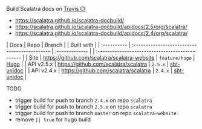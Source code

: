 


Build Scalatra docs on [Travis CI](https://travis-ci.org/dozed/travis-test)

  - https://scalatra.github.io/scalatra-docbuild/                         
  - https://scalatra.github.io/scalatra-docbuild/apidocs/2.5/org/scalatra/
  - https://scalatra.github.io/scalatra-docbuild/apidocs/2.4/org/scalatra/


| Docs        | Repo                                          | Branch         | | Built with                                      |
| :---------- | :-------------------------------------------- | :------------- | | :---------------------------------------------- |
| Site        | https://github.com/scalatra/scalatra-website  | `feature/hugo` | [Hugo](https://gohugo.io/)                      |
| API v2.5.x  | https://github.com/scalatra/scalatra          | `2.5.x`        | [sbt-unidoc](https://github.com/sbt/sbt-unidoc) |
| API v2.4.x  | https://github.com/scalatra/scalatra          | `2.4.x`        | [sbt-unidoc](https://github.com/sbt/sbt-unidoc) |




TODO

  - trigger build for push to branch `2.4.x` on repo `scalatra`
  - trigger build for push to branch `2.5.x` on repo `scalatra`
  - trigger build for push to branch `master` on repo `scalatra-website`
  - remove `|| true` for hugo build
